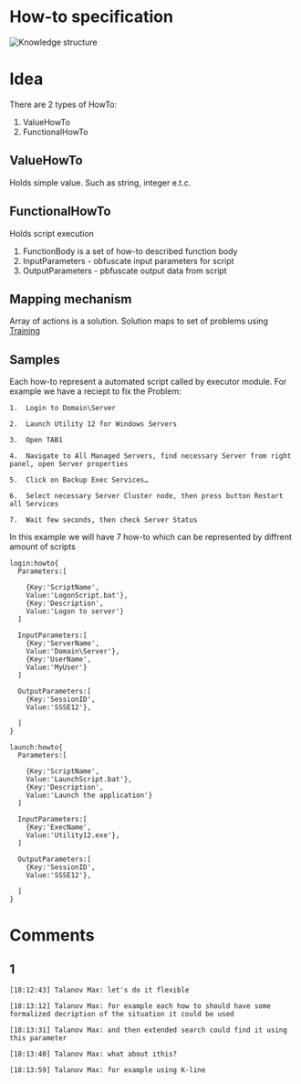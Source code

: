 # How-to specification
![Knowledge structure](https://github.com/menta/menta-0.3/raw/master/doc/informal/uml/images/HowTo.png)

# Idea
There are 2 types of HowTo:

1. ValueHowTo
1. FunctionalHowTo

## ValueHowTo
Holds simple value. Such as string, integer e.t.c.

## FunctionalHowTo 
Holds script execution

1. FunctionBody is a set of how-to described function body
1. InputParameters - obfuscate input parameters for script
1. OutputParameters - pbfuscate output data from script

## Mapping mechanism
Array of actions is a solution. Solution maps to set of problems using [Training](training.md)

## Samples

Each how-to represent a automated script called by executor module. For example we have a reciept to fix the Problem:

```
1.  Login to Domain\Server 

2.	Launch Utility 12 for Windows Servers

3.	Open TAB1

4.	Navigate to All Managed Servers, find necessary Server from right panel, open Server properties

5.	Click on Backup Exec Services…

6.	Select necessary Server Cluster node, then press button Restart all Services

7.	Wait few seconds, then check Server Status

```

In this example we will have 7 how-to which can be represented by diffrent amount of scripts

```
login:howto{
  Parameters:[
    
    {Key:'ScriptName',
    Value:'LogonScript.bat'},
    {Key:'Description',
    Value:'Logon to server'}
  ]
  
  InputParameters:[
    {Key:'ServerName',
    Value:'Domain\Server'},
    {Key:'UserName',
    Value:'MyUser'}
  ]
  
  OutputParameters:[
    {Key:'SessionID',
    Value:'SSSE12'},
    
  ]
}

launch:howto{
  Parameters:[
    
    {Key:'ScriptName',
    Value:'LaunchScript.bat'},
    {Key:'Description',
    Value:'Launch the application'}
  ]
  
  InputParameters:[
    {Key:'ExecName',
    Value:'Utility12.exe'},
  ]
  
  OutputParameters:[
    {Key:'SessionID',
    Value:'SSSE12'},
    
  ]
}

```


# Comments

## 1

```
[18:12:43] Talanov Max: let's do it flexible

[18:13:12] Talanov Max: for example each how to should have some formalized decription of the situation it could be used

[18:13:31] Talanov Max: and then extended search could find it using this parameter

[18:13:40] Talanov Max: what about ithis?

[18:13:59] Talanov Max: for example using K-line
```